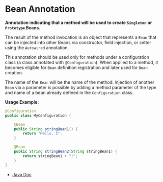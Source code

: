 # Bean Annotation

**Annotation indicating that a method will be used to create `Singleton` or `Prototype` Beans.**

The result of the method invocation is an object that represents a `Bean` that can be injected into other Beans
via constructor, field injection, or setter using the `Autowired` annotation.

This annotation should be used only for methods under a configuration class
(a class annotated with `@Configuration`). When applied to a method,
it becomes eligible for `Bean` definition registration and later used for `Bean` creation.

The name of the `Bean` will be the name of the method. Injection of another `Bean` via a parameter is possible by
adding a method parameter of the type and name of a bean already defined in the `Configuration` class.

**Usage Example:**
```java
@Configuration
public class MyConfiguration {

    @Bean
    public String stringBean1() {
        return "Hello, 1";
    }

    @Bean
    public String stringBean2(String stringBean1) {
        return stringBean1 + "!";
    }
}
```

- [Java Doc](https://BlyznytsiaOrg.github.io/bring-core-javadoc/com/bobocode/bring/core/annotation/Bean.html)